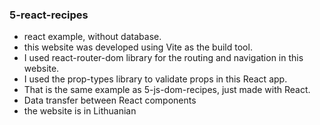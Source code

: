 ### 5-react-recipes
- react example, without database.
- this website was developed using Vite as the build tool.
- I used react-router-dom library for the routing and navigation in this website.
- I used the prop-types library to validate props in this React app.
- That is the same example as 5-js-dom-recipes, just made with React.
- Data transfer between React components
- the website is in Lithuanian
